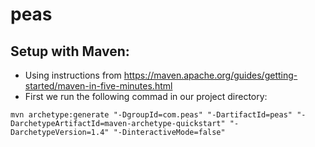 # peas

## Setup with Maven:

- Using instructions from https://maven.apache.org/guides/getting-started/maven-in-five-minutes.html
- First we run the following commad in our project directory:
```
mvn archetype:generate "-DgroupId=com.peas" "-DartifactId=peas" "-DarchetypeArtifactId=maven-archetype-quickstart" "-DarchetypeVersion=1.4" "-DinteractiveMode=false"
```
